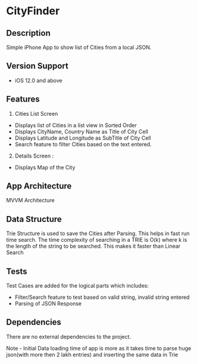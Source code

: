 # CityFinder
## Description
Simple iPhone App to show list of Cities from a local JSON.

## Version Support
* iOS 12.0 and above

## Features

1. Cities List Screen
 * Displays list of Cities in a list view in Sorted Order
 * Displays CityName, Country Name as Title of City Cell
 * Displays Latitude and Longitude as SubTitle of City Cell
 * Search feature to filter Cities based on the text entered.

2. Details Screen :
 * Displays Map of the City
 
## App Architecture
MVVM Architecture

## Data Structure
Trie Structure is used to save the Cities after Parsing. This helps in fast run time search. The time complexity of searching in a TRIE is O(k) where k is the length of the string to be searched. This makes it faster than Linear Search

## Tests
Test Cases are added for the logical parts which includes:
* Filter/Search feature to test based on valid string, invalid string entered
* Parsing of JSON Response

 ## Dependencies
 There are no external dependencies to the project.

Note - Initial Data loading time of app is more as it takes time to parse huge json(with more then 2 lakh entries) and inserting the same data in Trie
